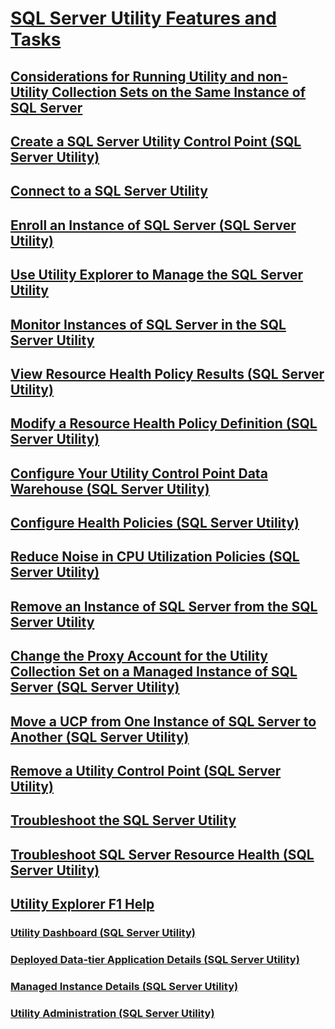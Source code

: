 # [SQL Server Utility Features and Tasks](sql-server-utility-features-and-tasks.md)
## [Considerations for Running Utility and non-Utility Collection Sets on the Same Instance of SQL Server](run-utility-and-non-utility-collection-sets-on-same-sql-instance.md)
## [Create a SQL Server Utility Control Point (SQL Server Utility)](create-a-sql-server-utility-control-point-sql-server-utility.md)
## [Connect to a SQL Server Utility](connect-to-a-sql-server-utility.md)
## [Enroll an Instance of SQL Server (SQL Server Utility)](enroll-an-instance-of-sql-server-sql-server-utility.md)
## [Use Utility Explorer to Manage the SQL Server Utility](use-utility-explorer-to-manage-the-sql-server-utility.md)
## [Monitor Instances of SQL Server in the SQL Server Utility](monitor-instances-of-sql-server-in-the-sql-server-utility.md)
## [View Resource Health Policy Results (SQL Server Utility)](view-resource-health-policy-results-sql-server-utility.md)
## [Modify a Resource Health Policy Definition (SQL Server Utility)](modify-a-resource-health-policy-definition-sql-server-utility.md)
## [Configure Your Utility Control Point Data Warehouse (SQL Server Utility)](configure-your-utility-control-point-data-warehouse-sql-server-utility.md)
## [Configure Health Policies (SQL Server Utility)](configure-health-policies-sql-server-utility.md)
## [Reduce Noise in CPU Utilization Policies (SQL Server Utility)](reduce-noise-in-cpu-utilization-policies-sql-server-utility.md)
## [Remove an Instance of SQL Server from the SQL Server Utility](remove-an-instance-of-sql-server-from-the-sql-server-utility.md)
## [Change the Proxy Account for the Utility Collection Set on a Managed Instance of SQL Server (SQL Server Utility)](change-proxy-account-for-utility-collection-on-managed-sql-server.md)
## [Move a UCP from One Instance of SQL Server to Another (SQL Server Utility)](move-a-ucp-from-one-instance-of-sql-server-to-another-sql-server-utility.md)
## [Remove a Utility Control Point (SQL Server Utility)](remove-a-utility-control-point-sql-server-utility.md)
## [Troubleshoot the SQL Server Utility](../../database-engine/troubleshoot-the-sql-server-utility.md)
## [Troubleshoot SQL Server Resource Health (SQL Server Utility)](troubleshoot-sql-server-resource-health-sql-server-utility.md)
## [Utility Explorer F1 Help](utility-explorer-f1-help.md)
### [Utility Dashboard (SQL Server Utility)](../../database-engine/utility-dashboard-sql-server-utility.md)
### [Deployed Data-tier Application Details (SQL Server Utility)](../../database-engine/deployed-data-tier-application-details-sql-server-utility.md)
### [Managed Instance Details (SQL Server Utility)](../../database-engine/managed-instance-details-sql-server-utility.md)
### [Utility Administration (SQL Server Utility)](../../database-engine/utility-administration-sql-server-utility.md)
